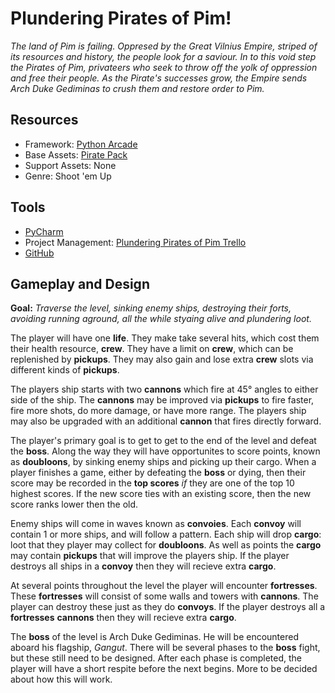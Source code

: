 # Plundering Pirates of Pim!

*The land of Pim is failing. Oppresed by the Great Vilnius Empire, striped of its resources and history, the people look for a saviour. In to this void step the Pirates of Pim, privateers who seek to throw off the yolk of oppression and free their people. As the Pirate's successes grow, the Empire sends Arch Duke Gediminas to crush them and restore order to Pim.*

## Resources

- Framework: [Python Arcade](https://pythonhosted.org/arcade/index.html "Python Arcade")
- Base Assets: [Pirate Pack](http://kenney.nl/assets/pirate-pack "Pirate Pack")
- Support Assets: None
- Genre: Shoot 'em Up

## Tools

- [PyCharm](https://www.jetbrains.com/pycharm/ "PyCharm")
- Project Management: [Plundering Pirates of Pim Trello](https://trello.com/b/KyhPjpRT/plundering-pirates-of-pim 'Plundering Pirates of Pim Trello')
- [GitHub](https://github.com/froomzy/game-prototype-one "GitHub")

## Gameplay and Design
**Goal:** *Traverse the level, sinking enemy ships, destroying their forts, avoiding running aground, all the while styaing alive and plundering loot.*

The player will have one **life**. They make take several hits, which cost them their health resource, **crew**. They have a limit on **crew**, which can be replenished by **pickups**. They may also gain and lose extra **crew** slots via different kinds of **pickups**.

The players ship starts with two **cannons** which fire at 45° angles to either side of the ship. The **cannons** may be improved via **pickups** to fire faster, fire more shots, do more damage, or have more range. The players ship may also be upgraded with an additional **cannon** that fires directly forward.

The player's primary goal is to get to get to the end of the level and defeat the **boss**. Along the way they will have opportunites to score points, known as **doubloons**, by sinking enemy ships and picking up their cargo. When a player finishes a game, either by defeating the **boss** or dying, then their score may be recorded in the **top scores** *if* they are one of the top 10 highest scores. If the new score ties with an existing score, then the new score ranks lower then the old.

Enemy ships will come in waves known as **convoies**. Each **convoy** will contain 1 or more ships, and will follow a pattern. Each ship will drop **cargo**: loot that they player may collect for **doubloons**. As well as points the **cargo** may contain **pickups** that will improve the players ship. If the player destroys all ships in a **convoy** then they will recieve extra **cargo**.

At several points throughout the level the player will encounter **fortresses**. These **fortresses** will consist of some walls and towers with **cannons**. The player can destroy these just as they do **convoys**. If the player destroys all a **fortresses** **cannons** then they will recieve extra **cargo**.

The **boss** of the level is Arch Duke Gediminas. He will be encountered aboard his flagship, *Gangut*. There will be several phases to the **boss** fight, but these still need to be designed. After each phase is completed, the player will have a short respite before the next begins. More to be decided about how this will work.
